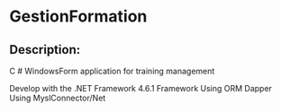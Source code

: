 # GestionFormation
## Description:
C # WindowsForm application for training management

Develop with the .NET Framework 4.6.1 Framework
Using ORM Dapper
Using MyslConnector/Net 

